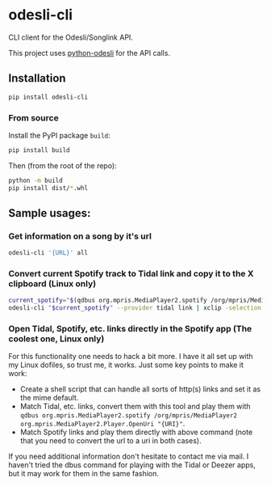 # odesli-cli

CLI client for the Odesli/Songlink API.

This project uses [python-odesli](https://github.com/fabian-thomas/python-odesli) for the API calls.

## Installation

```bash
pip install odesli-cli
```

### From source

Install the PyPI package `build`:
```bash
pip install build
```

Then (from the root of the repo):
```bash
python -m build
pip install dist/*.whl
```

## Sample usages:

### Get information on a song by it's url
```bash
odesli-cli '{URL}' all
```

### Convert current Spotify track to Tidal link and copy it to the X clipboard (Linux only)
```bash
current_spotify="$(qdbus org.mpris.MediaPlayer2.spotify /org/mpris/MediaPlayer2 org.mpris.MediaPlayer2.Player.Metadata | grep xesam:url |  awk '{print $2}')"
odesli-cli "$current_spotify" --provider tidal link | xclip -selection clipboard
```

### Open Tidal, Spotify, etc. links directly in the Spotify app (The coolest one, Linux only)
For this functionality one needs to hack a bit more. I have it all set up with my Linux dofiles, so trust me, it works.
Just some key points to make it work:
- Create a shell script that can handle all sorts of http(s) links and set it as the mime default.
- Match Tidal, etc. links, convert them with this tool and play them with `qdbus org.mpris.MediaPlayer2.spotify /org/mpris/MediaPlayer2 org.mpris.MediaPlayer2.Player.OpenUri "{URI}"`.
- Match Spotify links and play them directly with above command (note that you need to convert the url to a uri in both cases).

If you need additional information don't hesitate to contact me via mail. I haven't tried the dbus command for playing with the Tidal or Deezer apps, but it may work for them in the same fashion.
